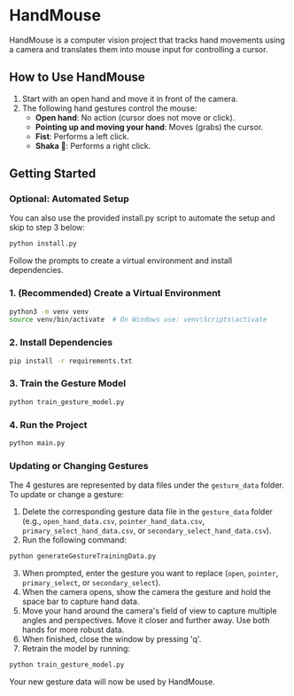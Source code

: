 # HandMouse

HandMouse is a computer vision project that tracks hand movements using a camera and translates them into mouse input for controlling a cursor.

## How to Use HandMouse

1. Start with an open hand and move it in front of the camera.
2. The following hand gestures control the mouse:
   - **Open hand**: No action (cursor does not move or click).
   - **Pointing up and moving your hand**: Moves (grabs) the cursor.
   - **Fist**: Performs a left click.
   - **Shaka 🤙**: Performs a right click.

## Getting Started

### Optional: Automated Setup

You can also use the provided install.py script to automate the setup and skip to step 3 below:

```bash
python install.py
```

Follow the prompts to create a virtual environment and install dependencies.

### 1. (Recommended) Create a Virtual Environment

```bash
python3 -m venv venv
source venv/bin/activate  # On Windows use: venv\Scripts\activate
```

### 2. Install Dependencies

```bash
pip install -r requirements.txt
```

### 3. Train the Gesture Model

```bash
python train_gesture_model.py
```

### 4. Run the Project

```bash
python main.py
```

### Updating or Changing Gestures

The 4 gestures are represented by data files under the `gesture_data` folder. To update or change a gesture:

1. Delete the corresponding gesture data file in the `gesture_data` folder (e.g., `open_hand_data.csv`, `pointer_hand_data.csv`, `primary_select_hand_data.csv`, or `secondary_select_hand_data.csv`).
2. Run the following command:

```bash
python generateGestureTrainingData.py
```

3. When prompted, enter the gesture you want to replace (`open`, `pointer`, `primary_select`, or `secondary_select`).
4. When the camera opens, show the camera the gesture and hold the space bar to capture hand data.
5. Move your hand around the camera's field of view to capture multiple angles and perspectives. Move it closer and further away. Use both hands for more robust data.
6. When finished, close the window by pressing 'q'.
7. Retrain the model by running:

```bash
python train_gesture_model.py
```

Your new gesture data will now be used by HandMouse.


